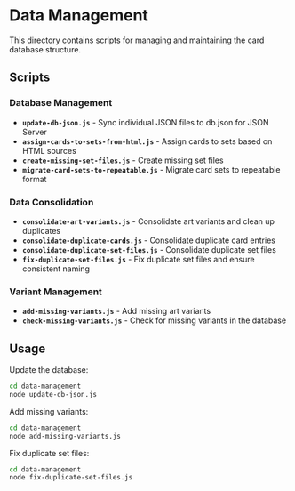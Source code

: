 # Data Management

This directory contains scripts for managing and maintaining the card database structure.

## Scripts

### Database Management
- **`update-db-json.js`** - Sync individual JSON files to db.json for JSON Server
- **`assign-cards-to-sets-from-html.js`** - Assign cards to sets based on HTML sources
- **`create-missing-set-files.js`** - Create missing set files
- **`migrate-card-sets-to-repeatable.js`** - Migrate card sets to repeatable format

### Data Consolidation
- **`consolidate-art-variants.js`** - Consolidate art variants and clean up duplicates
- **`consolidate-duplicate-cards.js`** - Consolidate duplicate card entries
- **`consolidate-duplicate-set-files.js`** - Consolidate duplicate set files
- **`fix-duplicate-set-files.js`** - Fix duplicate set files and ensure consistent naming

### Variant Management
- **`add-missing-variants.js`** - Add missing art variants
- **`check-missing-variants.js`** - Check for missing variants in the database

## Usage

Update the database:
```bash
cd data-management
node update-db-json.js
```

Add missing variants:
```bash
cd data-management
node add-missing-variants.js
```

Fix duplicate set files:
```bash
cd data-management
node fix-duplicate-set-files.js
``` 